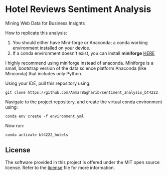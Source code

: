 # Hotel Reviews Sentiment Analysis
Mining Web Data for Business Insights

How to replicate this analysis:

1. You should either have Mini-forge or Anaconda; a conda working environment installed on your device.
2. If a conda environment doesn't exist, you can install **miniforge** [HERE](https://github.com/conda-forge/miniforge](https://kirenz.github.io/codelabs/codelabs/miniforge-setup/#0)https://kirenz.github.io/codelabs/codelabs/miniforge-setup/#0)

I highly recommend using miniforge instead of anaconda. Miniforge is a small, bootstrap version of the data science platform Anaconda (like Minconda) that includes only Python.

Using your IDE, pull this repository using:
```
git clone https://github.com/AmmarBagharib/sentiment_analysis_bt4222
```

Navigate to the project repository, and create the virtual conda environment using:
```
conda env create -f environment.yml
```

Now run:
```
conda activate bt4222_hotels
```

## License

The software provided in this project is offered under the MIT open
source license. Refer to the
[license](https://github.com/AmmarBagharib/sentiment_analysis_bt4222/LICENSE.md)
file for more information.

